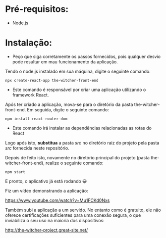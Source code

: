 # Pré-requisitos:

* Node.js
  
# Instalação:

- Peço que siga corretamente os passos fornecidos, pois qualquer desvio pode resultar em mau funcionamento da aplicação.

Tendo o node.js instalado em sua máquina, digite o seguinte comando:

```
npx create-react-app the-witcher-front-end
```
- Este comando é responsável por criar uma aplicação utilizando o framework React.

Após ter criado a aplicação, mova-se para o diretório da pasta the-witcher-front-end. Em seguida, digite o seguinte comando:
```
npm install react-router-dom
```
- Este comando irá instalar as dependências relacionadas as rotas do React

Logo após isto, **substitua** a pasta *src* no diretório raiz do projeto pela pasta *src* fornecida neste repositório.


Depois de feito isto, novamente no diretório principal do projeto (pasta the-witcher-front-end), realize o seguinte comando:
```
npm start
```
E pronto, o aplicativo já está rodando 😀

Fiz um vídeo demonstrando a aplicação:

https://www.youtube.com/watch?v=Mu1FCKd0Nxs

Também subi a aplicação a um servido. No entanto como é gratuito, ele não oferece certificações suficientes para uma conexão segura, o que inviabiliza o seu uso na maioria dos dispositivos:

http://the-witcher-project.great-site.net/


